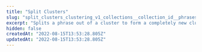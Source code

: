```yaml
---
title: "Split Clusters"
slug: "split_clusters_clustering_v1_collections__collection_id__phrases__phrase_id__split_post"
excerpt: "Splits a phrase out of a cluster to form a completely new cluster."
hidden: false
createdAt: "2022-08-15T13:53:28.805Z"
updatedAt: "2022-08-15T13:53:28.805Z"
---
```

